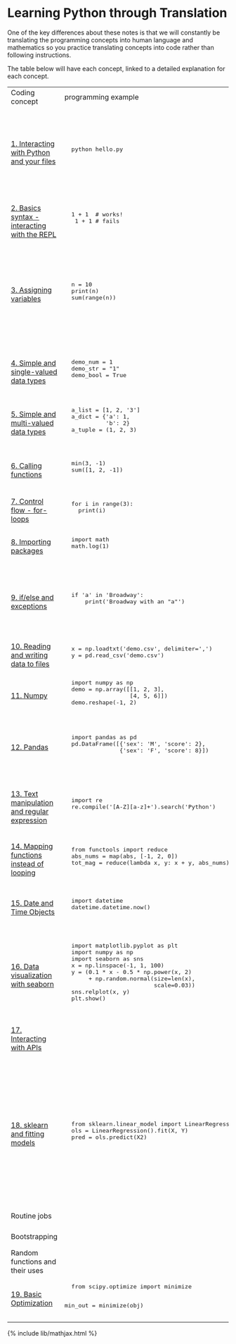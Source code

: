# Learning Python through Translation

One of the key differences about these notes is that we will constantly be
translating the programming concepts into human language and mathematics so
you practice translating concepts into code rather than following instructions.

The table below will have each concept, linked to a detailed explanation for
each concept.

<table>
<tr>
  <td>Coding concept</td>
  <td>programming example</td>
  <td>Use case example</td>
  <td>statistics example</td>
</tr>
<tr>
  <td>
  <a href="python_mds/interacting_with_python.html">1. Interacting with Python and your files</a>
  </td>
  <td><pre>
  python hello.py
  </pre></td>
  <td>
  Your files and programs are located at different "paths" on your computer.
  Modern computer interfaces abstract this concept away which can confuse
  beginning programmers.
  </td>
  <td>
  </td>
</tr>
<tr>
  <td>
  <a href="python_mds/python_basic_syntax.html">2. Basics syntax - interacting with the REPL</a>
  </td>
  <td><pre>
  1 + 1  # works!
   1 + 1 # fails
  </pre></td>
  <td>
  The rules in interacting with Python after each command
  </td>
  <td>
  Makes sense:
  $$\sum_{i=1}^{10} i$$
  Doesn't make sense:
  $$i \sum_{i=1}^{10} $$
  </td>
</tr>
<tr>
  <td>
  <a href="python_mds/variables.html">3. Assigning variables</a>
  </td>
  <td><pre>
  n = 10
  print(n)
  sum(range(n))
  </pre></td>
  <td>
  N is used to estimate the cost of sampling, the
  uncertainty of our hypothetical sample average, and to calculate the
  sample average. We want the same value used throughout so we give it
  a name, the sample size.
  </td>
  <td>
  $$n = 10$$
  $$\sum_{i=1}^n i = \sum_{j=1}^n j$$
  </td>
</tr>
<tr>
  <td>
  <a href="python_mds/simple_data_types.html">4. Simple and single-valued data types</a>
  </td>
  <td><pre>
  demo_num = 1
  demo_str = "1"
  demo_bool = True
  </pre></td>
  <td>Data can be numbers or text, we handle them differently so we have data types for functions to treat them differently too.</td>
  <td>$$y \in \mathbb{R}, x \in \{0, 1\}$$</td>
</tr>
<tr>
  <td>
  <a href="python_mds/container_data_types.html">5. Simple and multi-valued data types</a>
  </td>
  <td><pre>
  a_list = [1, 2, '3']
  a_dict = {'a': 1,
            'b': 2}
  a_tuple = (1, 2, 3)
  </pre></td>
  <td>We need to differentiate a single value from a collection of data.</td>
  <td>$$y = 1, x = \{1, 2, 3\}$$</td>
</tr>
<tr>
  <td>
  <a href="python_mds/call_functions.html">6. Calling functions</a>
  </td>
  <td><pre>
  min(3, -1)
  sum([1, 2, -1])
  </pre></td>
  <td>We want to wrap up a collection of commands into a single call with certain inputs and outputs.</td>
  <td>$$f:\mathbb{R}^p \to \mathbb{R}$$</td>
</tr>
<tr>
  <td>
  <a href="python_mds/loops.html">7. Control flow - for-loops</a>
  </td>
  <td><pre>
  for i in range(3):
    print(i)
  </pre></td>
  <td>How do we ask a computer to repeat its tasks?</td>
  <td>$$\forall i, f(x_i)$$</td>
</tr>
<tr>
  <td>
  <a href="python_mds/packages.html">8. Importing packages</a>
  </td>
  <td><pre>
  import math
  math.log(1)
  </pre></td>
  <td>To leverage other people's code, we often source in their pacakges.</td>
  <td></td>
</tr>
<tr>
  <td>
  <a href="python_mds/ifelse.html">9. if/else and exceptions</a>
  </td>
  <td><pre>
  if 'a' in 'Broadway':
      print('Broadway with an "a"')
  </pre></td>
  <td>When the code changes behavior under different conditions</tdr
  <td>$$f(x)=\left\{ \begin{array}{ccc} 
        0 & x < \theta \\ 
        x & x \geq \theta \end{array} \right\} $$
  </td>
</tr>
<tr>
  <td>
  <a href="python_mds/load_write_files.html">10. Reading and writing data to files</a>
  </td>
  <td><pre>
  x = np.loadtxt('demo.csv', delimiter=',')
  y = pd.read_csv('demo.csv')
  </pre></td>
  <td>Getting data loaded and written to and from files</td>
  <td>$$$$</td>
</tr>
<tr>
  <td>
  <a href="python_mds/numpy.html">11. Numpy</a>
  </td>
  <td><pre>
  import numpy as np
  demo = np.array([[1, 2, 3],
                   [4, 5, 6]])
  demo.reshape(-1, 2)
  </pre></td>
  <td>The foundational mathematics package that offers many features similar to R's vectors.</td>
  <td>$$X(X^TX)^{-1}X$$</td>
</tr>
<tr>
  <td>
  <a href="python_mds/pandas.html">12. Pandas</a>
  </td>
  <td><pre>
  import pandas as pd
  pd.DataFrame([{'sex': 'M', 'score': 2},
                {'sex': 'F', 'score': 8}])
  </pre></td>
  <td>Python needed something like R's data frames that could handle multiple types of data in a tabular format</td>
  <td></td>
</tr>
<tr>
  <td>
  <a href="python_mds/regular_expression.html">13. Text manipulation and regular expression</a>
  </td>
  <td><pre>
  import re
  re.compile('[A-Z][a-z]+').search('Python')
  </pre></td>
  <td>How can we express general rules in text like how proper nouns start with a capital letter followed by one or more lower-cased letters.</td>
  <td></td>
</tr>
<tr>
  <td>
  <a href="python_mds/mapping.html">14. Mapping functions instead of looping</a>
  </td>
  <td><pre>
  from functools import reduce
  abs_nums = map(abs, [-1, 2, 0])
  tot_mag = reduce(lambda x, y: x + y, abs_nums)
  </pre></td>
  <td>How can we separate the parallizable operations from the ones that cannot?</td>
  <td>$$$$</td>
</tr>
<tr>
  <td>
  <a href="python_mds/date_time.html">15. Date and Time Objects</a>
  </td>
  <td><pre>
  import datetime
  datetime.datetime.now()
  </pre></td>
  <td>How can we handle date/time values since they have different conventions
  from usual numbers. E.g. 60 secs is in 1 minute.</td>
  <td>$$$$</td>
</tr>
<tr>
  <td>
  <a href="python_mds/plotting.html">16. Data visualization with seaborn</a>
  </td>
  <td><pre>
  import matplotlib.pyplot as plt
  import numpy as np
  import seaborn as sns
  x = np.linspace(-1, 1, 100)
  y = (0.1 * x - 0.5 * np.power(x, 2)
       + np.random.normal(size=len(x),
                          scale=0.03))
  sns.relplot(x, y)
  plt.show()
  </pre></td>
  <td>A picture is worth a thousand words</td>
  <td>$$$$</td>
</tr>
<tr>
  <td>
  <a href="python_mds/api.html">17. Interacting with APIs</a>
  </td>
  <td><pre>
  </pre></td>
  <td>To interact with machines, especially online, there is a standard protocol
      to give and get data.
  </td>
  <td>$$$$</td>
</tr>
<tr>
  <td>
  <a href="python_mds/model_fitting.html">18. sklearn and fitting models</a>
  </td>
  <td><pre>
  from sklearn.linear_model import LinearRegression
  ols = LinearRegression().fit(X, Y)
  pred = ols.predict(X2)
  </pre></td>
  <td>Models are mathematical instruments that can help scientist understand patterns in
      the data, understand how the world works, or to simply predict future outcomes.
      These models are tuned and validated using data. This module talks about fitting
      different models with data using `sklearn`.</td>
  <td>$$Y = f(X, \beta) + \epsilon$$
      $$\hat{\beta} = \arg\min_\beta Loss(Y, \hat{Y}(\beta))$$
  </td>
</tr>
<tr>
  <td>Routine jobs</td>
  <td><pre>
  </pre></td>
  <td></td>
  <td>$$$$</td>
</tr>
<tr>
  <td>Bootstrapping</td>
  <td><pre>
  </pre></td>
  <td></td>
  <td>$$$$</td>
</tr>
<tr>
  <td>Random functions and their uses</td>
  <td><pre>
  </pre></td>
  <td></td>
  <td>$$$$</td>
</tr>
<tr>
  <td>
  <a href="python_mds/optimization.html">19. Basic Optimization</a>
  </td>
  <td><pre>
  from scipy.optimize import minimize

  min_out = minimize(obj)
  </pre></td>
  <td></td>
  <td>$$$$</td>
</tr>

</table>


{% include lib/mathjax.html %}
